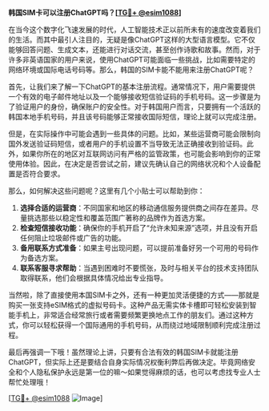 **韩国SIM卡可以注册ChatGPT吗？[[TG💪+ @esim1088](https://t.me/s/esim1088)]**

在当今这个数字化飞速发展的时代，人工智能技术正以前所未有的速度改变着我们的生活。而其中最引人注目的，无疑是像ChatGPT这样的大型语言模型。它不仅能够回答问题、生成文本，还能进行对话交流，甚至创作诗歌和故事。然而，对于许多非英语国家的用户来说，使用ChatGPT可能面临一些挑战，比如需要特定的网络环境或国际电话号码等。那么，韩国的SIM卡能不能用来注册ChatGPT呢？

首先，让我们来了解一下ChatGPT的基本注册流程。通常情况下，用户需要提供一个有效的电子邮件地址以及一个能够接收短信验证码的手机号码。这一步骤是为了验证用户的身份，确保账户的安全性。对于韩国用户而言，只要拥有一个活跃的韩国本地手机号码，并且该号码能够正常接收国际短信，理论上就可以完成注册。

但是，在实际操作中可能会遇到一些具体的问题。比如，某些运营商可能会限制向国外发送验证码短信，或者用户的手机设置不当导致无法正确接收到验证码。此外，如果你所在的地区对互联网访问有严格的监管政策，也可能会影响到你的正常使用体验。因此，在决定是否尝试之前，建议先确认自己的网络状况和个人设备配置是否符合要求。

那么，如何解决这些问题呢？这里有几个小贴士可以帮助到你：

1. **选择合适的运营商**：不同国家和地区的移动通信服务提供商之间存在差异。尽量挑选那些以稳定性和覆盖范围广著称的品牌作为首选方案。
2. **检查短信接收功能**：确保你的手机开启了“允许未知来源”选项，并且没有开启任何阻止垃圾邮件或广告的功能。
3. **备用联系方式准备**：如果主号出现问题，可以提前准备好另一个可用的号码作为备选方案。
4. **联系客服寻求帮助**：当遇到困难时不要慌张，及时与相关平台的技术支持团队取得联系，他们会根据具体情况给出专业指导。

当然啦，除了直接使用本国SIM卡之外，还有一种更加灵活便捷的方式——那就是购买一张支持eSIM格式的虚拟号码卡。这种产品无需实体卡槽即可轻松安装到智能手机上，非常适合经常旅行或者需要频繁更换地点工作的朋友们。通过这种方式，你可以轻松获得一个国际通用的手机号码，从而绕过地域限制顺利完成注册过程。

最后再强调一下哦！虽然理论上讲，只要有合法有效的韩国SIM卡就能注册ChatGPT，但实际上还是要结合自身实际情况权衡利弊后再做决定。毕竟网络安全和个人隐私保护永远是第一位的嘛～如果觉得麻烦的话，也可以考虑找专业人士帮忙处理哦！

[[TG💪+ @esim1088](https://t.me/s/esim1088) ![Image](https://i.postimg.cc/4NQfJmqS/Snipaste-2025-05-13-00-14-12.png)]